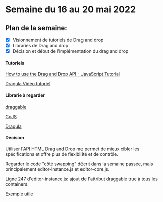 # Semaine du 16 au 20 mai 2022

## Plan de la semaine:
- [x] Visionnement de tutoriels de Drag and drop
- [x] Libraries de Drag and drop
- [x] Décision et début de l'implémentation du drag and drop

#### Tutoriels
[How to use the Drag and Drop API - JavaScript Tutorial](https://www.youtube.com/watch?v=OHTudicK7nY&ab_channel=dcode)

[Dragula Vidéo tutoriel](https://www.youtube.com/watch?v=4Mo340tYlPw&ab_channel=Cukmekerb%27sCodingClass)

#### Librarie à regarder
[draggable](https://shopify.github.io/draggable/)

[GoJS](https://gojs.net/latest/)

[Dragula](https://bevacqua.github.io/dragula/)

#### Décision

Utiliser l'API HTML Drag and Drop me permet de mieux cibler les spécifications et offre plus de flexibilité et de contrôle.

Regarder le code "côté swapping" décrit dans la semaine passée, mais principalement editor-instance.js et editor-core.js.

Ligne 247 d'editor-instance.js: ajout de l'attribut draggable true à tous les containers.

[Exemple utile](https://jsfiddle.net/radonirinamaminiaina/zfnj5rv4/)